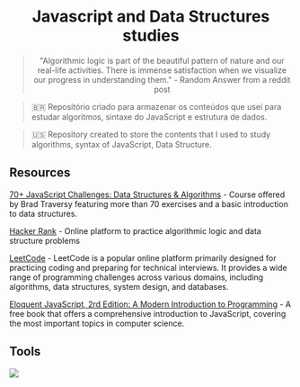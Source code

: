 <h1 align = 'center'>Javascript and Data Structures studies </h1>

> <p align = 'center'> "Algorithmic logic is part of the beautiful pattern of nature and our real-life activities. There is immense satisfaction when we visualize our progress in understanding them." - Random Answer from a reddit post</p>


> <p align = 'left'> 🇧🇷 Repositório criado para armazenar os conteúdos que usei para estudar algoritmos, sintaxe do JavaScript e estrutura de dados.</p>

> <p align = 'left'> 🇺🇸 Repository created to store the contents that I used to study algorithms, syntax of JavaScript, Data Structure.</p>

<h2 align = 'left'>Resources</h2>

<div align = 'left'>
  
[70+ JavaScript Challenges: Data Structures & Algorithms](https://www.udemy.com/course/javascript-challenges/) - Course offered by Brad Traversy featuring more than 70 exercises and a basic introduction to data structures.


[Hacker Rank](https://www.hackerrank.com/) - Online platform to practice algorithmic logic and data structure problems

[LeetCode](https://leetcode.com/) - LeetCode is a popular online platform primarily designed for practicing coding and preparing for technical interviews. It provides a wide range of programming challenges across various domains, including algorithms, data structures, system design, and databases.

[Eloquent JavaScript, 2rd Edition: A Modern Introduction to Programming](https://github.com/samuelribeiroo/eloquente-javascript) - A free book that offers a comprehensive introduction to JavaScript, covering the most important topics in computer science.

<h2 align = 'left'>Tools</h2>
<img src="https://skillicons.dev/icons?i=javascript,git,jest" />
</div>

